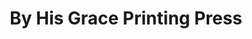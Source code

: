 ---
title: "By His Grace Printing Press"
url: /accra/by-his-grace-printing-press/
shop: copyshop
---